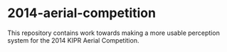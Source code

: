 2014-aerial-competition
=======================

This repository contains work towards making a more usable perception system for the 2014 KIPR Aerial Competition.
